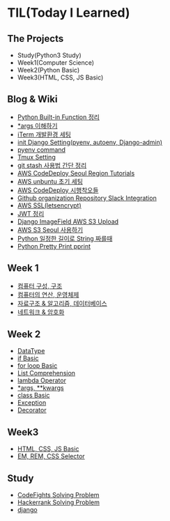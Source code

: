 # TIL(Today I Learned)


## The Projects
- Study(Python3 Study)
- Week1(Computer Science)
- Week2(Python Basic)
- Week3(HTML, CSS, JS Basic)

## Blog & Wiki
- [Python Built-in Function 정리](https://github.com/LeoHeo/FastCampus-Python-Django/wiki)
- [*args 이해하기](http://hjh5488.tistory.com/1)
- [iTerm 개발환경 세팅](http://hjh5488.tistory.com/2)
- [init Django Setting(pyenv, autoenv, Django-admin)](https://gist.github.com/LeoHeo/8ec705ede8aeced43bf5dc3f7f9ba30a)
- [pyenv command](https://gist.github.com/LeoHeo/479c678eb8e0a31d91cd0e43e34362b4)
- [Tmux Setting](https://gist.github.com/LeoHeo/70d191eb629b7e3e3084278e19a73e38)
- [git stash 사용법 간단 정리](https://gist.github.com/LeoHeo/97350ffa8f615f13b67616ad56dcded7)
- [AWS CodeDeploy Seoul Region Tutorials](https://gist.github.com/LeoHeo/19b122adc2e9a4afa862162ca0f8a4d0)
- [AWS unbuntu 초기 세팅](https://gist.github.com/LeoHeo/de051388fead2abcded8b89fdb2775ee)
- [AWS CodeDeploy 시행착오들](https://gist.github.com/LeoHeo/2200538217cfdc0125ca9a1627c6eb8b)
- [Github organization Repository Slack Integration](https://gist.github.com/LeoHeo/46e5490b25511ffc746c8f9d7f4a2976)
- [AWS SSL(letsencrypt)](https://gist.github.com/LeoHeo/8196cb25eeb28f2cf96274363777c314)
- [JWT 정리](https://gist.github.com/LeoHeo/c9678154b1dadd85add5862b30e969f8)
- [Django ImageField AWS S3 Upload](http://hjh5488.tistory.com/12)
- [AWS S3 Seoul 사용하기](https://gist.github.com/LeoHeo/1b8735d2b4cb24efc260e3a63eb0ff3f)
- [Python 일정한 길이로 String 짜를때](http://hjh5488.tistory.com/15)
- [Python Pretty Print pprint](https://docs.python.org/3/library/pprint.html)

## Week 1
- [컴퓨터 구성, 구조](Week-1/Day_1.md)
- [컴퓨터의 연산, 운영체제](Week-1/Day_2.md)
- [자료구조 & 알고리즘, 데이터베이스](Week-1/Day_3.md)
- [네트워크 & 암호화](Week-1/Day_4.md)


## Week 2
- [DataType](Week-2/01_dataType.py)
- [if Basic](Week-2/02_if.py)
- [for loop Basic](Week-2/03_for_basic.py)
- [List Comprehension](Week-2/05_ListComprehension.py)
- [lambda Operator](Week-2/06_lambda_map_reduce.py)
- [*args, **kwargs](Week-2/07_args_kwargs.py)
- [class Basic](Week-2/08_class_basic.py)
- [Exception](Week-2/09_Exception.py)
- [Decorator](Week-2/10_Decorator.py)


## Week3
- [HTML, CSS, JS Basic](Week-3/HTML&CSS/Day-1)
- [EM, REM, CSS Selector](Week-3/HTML&CSS/Day-2)



## Study
- [CodeFights Solving Problem](codefights/)
- [Hackerrank Solving Problem](Hackerrank/)
- [django](https://gist.github.com/LeoHeo/f99824e9fb438028c4fbd28bf1b6a197)
